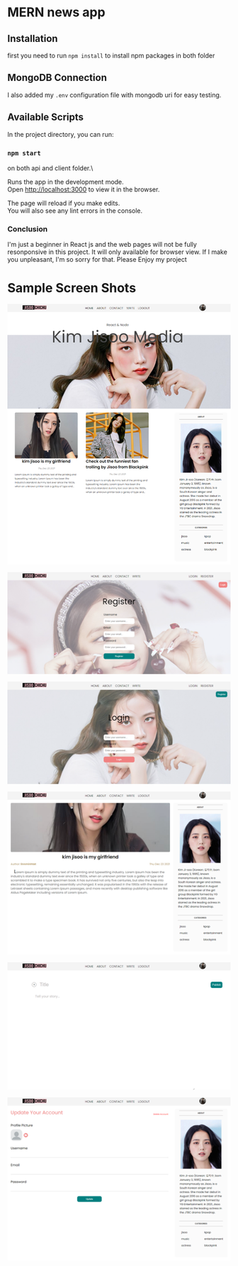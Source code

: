 # MERN news app

## Installation 
first you need to run `npm install` to install npm packages in both folder

## MongoDB Connection
I also added my `.env` configuration file with mongodb uri for easy testing.

## Available Scripts

In the project directory, you can run:

### `npm start`

on both api and client folder.\

Runs the app in the development mode.\
Open [http://localhost:3000](http://localhost:3000) to view it in the browser.

The page will reload if you make edits.\
You will also see any lint errors in the console.

### Conclusion
I'm just a beginner in React js and the web pages will not be fully resonponsive in this project. It will only available for browser view. If I make you unpleasant, I'm so sorry for that. Please Enjoy my project 

# Sample Screen Shots

![alt text](https://github.com/linnminhtet23/rcs_codingtest_project/blob/master/screenshots/home.png)

![alt text](https://github.com/linnminhtet23/rcs_codingtest_project/blob/master/screenshots/register.png)

![alt text](https://github.com/linnminhtet23/rcs_codingtest_project/blob/master/screenshots/login.png)

![alt text](https://github.com/linnminhtet23/rcs_codingtest_project/blob/master/screenshots/post.png)

![alt text](https://github.com/linnminhtet23/rcs_codingtest_project/blob/master/screenshots/write.png)

![alt text](https://github.com/linnminhtet23/rcs_codingtest_project/blob/master/screenshots/settings.png)


